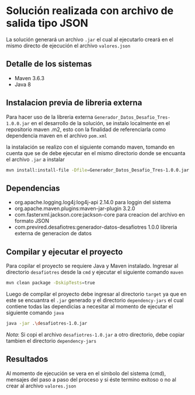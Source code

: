 # Solución realizada con archivo de salida tipo JSON

La solución generará un archivo `.jar` el cual al ejecutarlo creará en el mismo directo de ejecución el archivo `valores.json`

## Detalle de los sistemas

 * Maven 3.6.3
 * Java 8

## Instalacion previa de libreria externa

Para hacer uso de la libreria externa `Generador_Datos_Desafio_Tres-1.0.0.jar` en el desarrollo de la solución, se instalo localmente en el repositorio maven .m2, esto
con la finalidad de referenciarla como dependencia maven en el archivo `pom.xml`

la instalación se realizo con el siguiente comando maven, tomando en cuenta que se de debe ejecutar en el mismo directorio donde se encuanta el archivo `.jar` a instalar

```bash
mvn install:install-file -Dfile=Generador_Datos_Desafio_Tres-1.0.0.jar -DgroupId=com.previred.desafiotres -DartifactId=generador-datos-desafiotres -Dversion=1.0.0 -Dpackaging=jar
```

## Dependencias

 * org.apache.logging.log4j:log4j-api 2.14.0 para loggin del sistema 
 * org.apache.maven.plugins:maven-jar-plugin 3.2.0
 * com.fasterxml.jackson.core:jackson-core para creacion del archivo en formato JSON
 * com.previred.desafiotres:generador-datos-desafiotres 1.0.0 libreria externa de generacion de datos

## Compilar y ejecutar el proyecto

Para copilar el proyecto se requiere Java y Maven instalado.
Ingresar al directorio `desafiotres` desde la `cmd` y ejecutar el siguiente comando `maven`

```bash
mvn clean package -DskipTests=true
```

Luego de compilar el proyecto debe ingresar al directorio `target` ya que en este se encuantra el `.jar` generado y el directorio `dependency-jars` el cual contiene todas las dependicias a necesitar al momento de ejecutar el siguiente comando `java`

```bash
java -jar .\desafiotres-1.0.jar
```

*Nota*:
Si copi el archivo `desafiotres-1.0.jar` a otro directorio, debe copiar tambien el directorio `dependency-jars`

## Resultados

Al momento de ejecución se vera en el símbolo del sistema (cmd), mensajes del paso a paso del proceso y si éste termino exitoso o no al crear al archivo `valores.json`